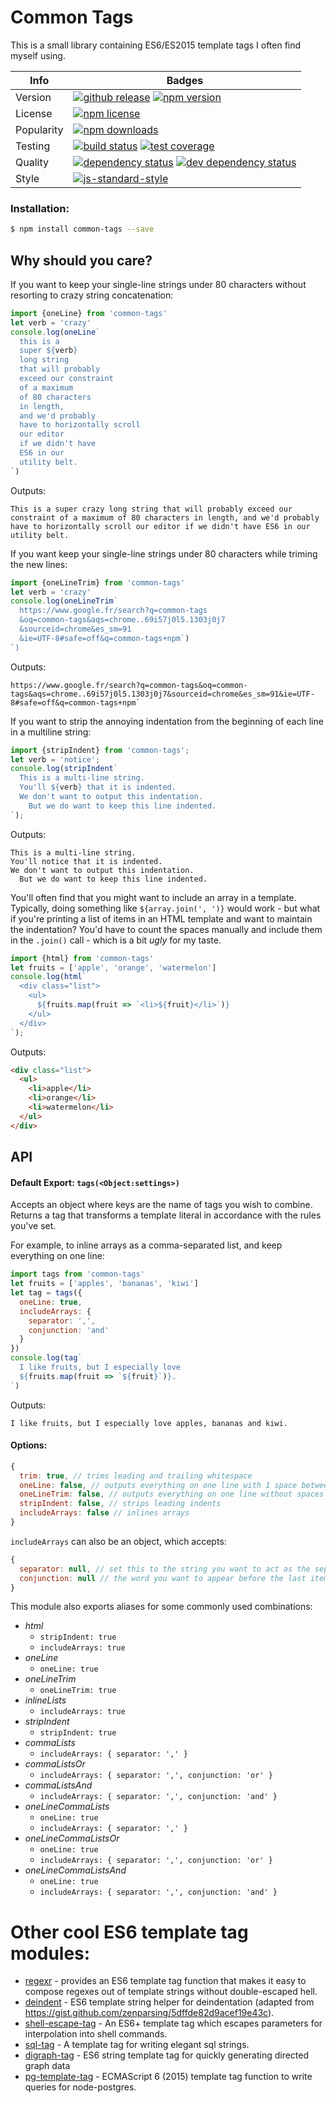 # Common Tags

This is a small library containing ES6/ES2015 template tags I often find myself
using.

Info | Badges
-----|-------
Version | [![github release](https://img.shields.io/github/release/declandewet/common-tags.svg?style=flat-square)](https://github.com/declandewet/common-tags/releases/latest) [![npm version](https://img.shields.io/npm/v/common-tags.svg?style=flat-square)](http://npmjs.org/package/common-tags)
License | [![npm license](https://img.shields.io/npm/l/common-tags.svg?style=flat-square)](https://github.com/declandewet/common-tags/blob/master/license.md)
Popularity | [![npm downloads](https://img.shields.io/npm/dm/common-tags.svg?style=flat-square)](http://npm-stat.com/charts.html?package=common-tags)
Testing | [![build status](https://img.shields.io/travis/declandewet/common-tags.svg?style=flat-square)](https://travis-ci.org/declandewet/common-tags) [![test coverage](https://img.shields.io/coveralls/declandewet/common-tags.svg?style=flat-square)](https://coveralls.io/github/declandewet/common-tags)
Quality | [![dependency status](https://img.shields.io/david/declandewet/common-tags.svg?style=flat-square)](https://david-dm.org/declandewet/common-tags) [![dev dependency status](https://img.shields.io/david/dev/declandewet/common-tags.svg?style=flat-square)](https://david-dm.org/declandewet/common-tags#info=devDependencies)
Style | [![js-standard-style](https://cdn.rawgit.com/feross/standard/master/badge.svg)](https://github.com/feross/standard)

### Installation:

```sh
$ npm install common-tags --save
```

## Why should you care?

If you want to keep your single-line strings under 80 characters without
resorting to crazy string concatenation:

```js
import {oneLine} from 'common-tags'
let verb = 'crazy'
console.log(oneLine`
  this is a
  super ${verb}
  long string
  that will probably
  exceed our constraint
  of a maximum
  of 80 characters
  in length,
  and we'd probably
  have to horizontally scroll
  our editor
  if we didn't have
  ES6 in our
  utility belt.
`)
```

Outputs:

```
This is a super crazy long string that will probably exceed our constraint of a maximum of 80 characters in length, and we'd probably have to horizontally scroll our editor if we didn't have ES6 in our utility belt.
```

If you want keep your single-line strings under 80 characters while triming the new lines:

```js
import {oneLineTrim} from 'common-tags'
let verb = 'crazy'
console.log(oneLineTrim`
  https://www.google.fr/search?q=common-tags
  &oq=common-tags&aqs=chrome..69i57j0l5.1303j0j7
  &sourceid=chrome&es_sm=91
  &ie=UTF-8#safe=off&q=common-tags+npm`)
`)
```

Outputs:

```
https://www.google.fr/search?q=common-tags&oq=common-tags&aqs=chrome..69i57j0l5.1303j0j7&sourceid=chrome&es_sm=91&ie=UTF-8#safe=off&q=common-tags+npm`
```

If you want to strip the annoying indentation from the beginning of each line in a multiline string:

```js
import {stripIndent} from 'common-tags';
let verb = 'notice';
console.log(stripIndent`
  This is a multi-line string.
  You'll ${verb} that it is indented.
  We don't want to output this indentation.
    But we do want to keep this line indented.
`);
```

Outputs:

```
This is a multi-line string.
You'll notice that it is indented.
We don't want to output this indentation.
  But we do want to keep this line indented.
```

You'll often find that you might want to include an array in a template. Typically, doing something like
`${array.join(', ')}` would work - but what if you're printing a list of items
in an HTML template and want to maintain the indentation? You'd have to count the
spaces manually and include them in the `.join()` call - which is a bit *ugly* for my taste.

```js
import {html} from 'common-tags'
let fruits = ['apple', 'orange', 'watermelon']
console.log(html`
  <div class="list">
    <ul>
      ${fruits.map(fruit => `<li>${fruit}</li>`)}
    </ul>
  </div>
`);
```

Outputs:

```html
<div class="list">
  <ul>
    <li>apple</li>
    <li>orange</li>
    <li>watermelon</li>
  </ul>
</div>
```

## API

#### Default Export: `tags(<Object:settings>)`

Accepts an object where keys are the
name of tags you wish to combine.
Returns a tag that transforms a
template literal in accordance with the
rules you've set.

For example, to inline arrays as a
comma-separated list, and keep everything on one line:

```js
import tags from 'common-tags'
let fruits = ['apples', 'bananas', 'kiwi']
let tag = tags({
  oneLine: true,
  includeArrays: {
    separator: ',',
    conjunction: 'and'
  }
})
console.log(tag`
  I like fruits, but I especially love
  ${fruits.map(fruit => `${fruit}`)}.
`)
```

Outputs:

```
I like fruits, but I especially love apples, bananas and kiwi.
```

#### Options:

```js
{
  trim: true, // trims leading and trailing whitespace
  oneLine: false, // outputs everything on one line with 1 space between new lines
  oneLineTrim: false, // outputs everything on one line without spaces between new lines
  stripIndent: false, // strips leading indents
  includeArrays: false // inlines arrays
}
```

`includeArrays` can also be an object, which accepts:

```js
{
  separator: null, // set this to the string you want to act as the separator for each item
  conjunction: null // the word you want to appear before the last item
}
```

This module also exports aliases for some commonly used combinations:

- *html*
  - `stripIndent: true`
  - `includeArrays: true`
- *oneLine*
  - `oneLine: true`
- *oneLineTrim*
  - `oneLineTrim: true`
- *inlineLists*
  - `includeArrays: true`
- *stripIndent*
  - `stripIndent: true`
- *commaLists*
  - `includeArrays: { separator: ',' }`
- *commaListsOr*
  - `includeArrays: { separator: ',', conjunction: 'or' }`
- *commaListsAnd*
  - `includeArrays: { separator: ',', conjunction: 'and' }`
- *oneLineCommaLists*
  - `oneLine: true`
  - `includeArrays: { separator: ',' }`
- *oneLineCommaListsOr*
  - `oneLine: true`
  - `includeArrays: { separator: ',', conjunction: 'or' }`
- *oneLineCommaListsAnd*
  - `oneLine: true`
  - `includeArrays: { separator: ',', conjunction: 'and' }`

# Other cool ES6 template tag modules:

- [regexr](https://www.npmjs.org/package/regexr) - provides an ES6 template tag function that makes it easy to compose regexes out of template strings without double-escaped hell.
- [deindent](https://www.npmjs.com/package/deindent) - ES6 template string helper for deindentation (adapted from https://gist.github.com/zenparsing/5dffde82d9acef19e43c).
- [shell-escape-tag](https://www.npmjs.com/package/shell-escape-tag) - An ES6+ template tag which escapes parameters for interpolation into shell commands.
- [sql-tag](https://www.npmjs.com/package/sql-tag) - A template tag for writing elegant sql strings.
- [digraph-tag](https://www.npmjs.com/package/digraph-tag) - ES6 string template tag for quickly generating directed graph data
- [pg-template-tag](https://www.npmjs.com/package/pg-template-tag) - ECMAScript 6 (2015) template tag function to write queries for node-postgres.
